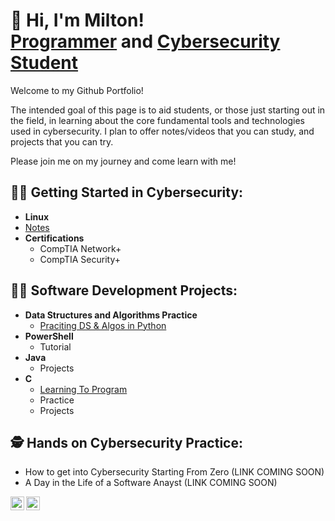 <h1>👋 Hi, I'm Milton!
<br/>
<a href="https://github.com/miltonorlando">Programmer</a> and <a href="https://www.linkedin.com/in/miltonorlandoperez/">Cybersecurity Student</a></h1>
<p> Welcome to my Github Portfolio!
  
The intended goal of this page is to aid students, or those just starting out in the field, in learning about the core fundamental tools and technologies used in cybersecurity. I plan to offer notes/videos that you can study, and projects that you can try.

Please join me on my journey and come learn with me! 
</p>

<h2>👨‍🏫 Getting Started in Cybersecurity:</h2>

- <b>Linux</b>
- [Notes](https://github.com/miltonorlando/Notes)
- <b>Certifications</b>
  - CompTIA Network+
  - CompTIA Security+

<h2>👨‍💻 Software Development Projects:</h2>

- <b>Data Structures and Algorithms Practice</b>
  - [Praciting DS & Algos in Python](https://github.com/miltonorlando/Algorithms-Practice)
- <b>PowerShell</b>
  - Tutorial
- <b>Java</b>
  - Projects
- <b>C</b>
  - [Learning To Program](https://github.com/miltonorlando/C/tree/main/Notes)
  - Practice 
  - Projects

<h2>🕵️ Hands on Cybersecurity Practice:</h2>

-  How to get into Cybersecurity Starting From Zero (LINK COMING SOON)
-  A Day in the Life of a Software Anayst (LINK COMING SOON)

[<img align="left" alt="MiltonOrlando | LinkedIn" width="22px" src="https://cdn.jsdelivr.net/npm/simple-icons@v3/icons/linkedin.svg" />][linkedin]
[<img align="left" alt="MiltonOrlando | YouTube" width="22px" src="https://cdn.jsdelivr.net/npm/simple-icons@v3/icons/youtube.svg" />][youtube]

[linkedin]: https://linkedin.com/in/miltonorlandoperez
[youtube]:  https://www.youtube.com/channel/UCvFzbFnhhOej-ZwKL82q5Xw

<!--
**miltonorlando/miltonorlando** is a ✨ _special_ ✨ repository because its `README.md` (this file) appears on my GitHub profile.

Here are some ideas to get you started or add in the future:

- 🔭 I’m currently working on ...
- 🌱 I’m currently learning ...
- 👯 I’m looking to collaborate on ...
- 🤔 I’m looking for help with ...
- 💬 Ask me about ...
- 📫 How to reach me: ...
- 😄 Pronouns: ...
- ⚡ Fun fact: ...
-->
